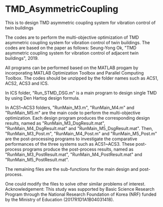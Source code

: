 # TMD_AsymmetricCoupling
This is to design TMD asymmetric coupling system for vibration control of twin buildings

The codes are to perform the multi-objective optimization of TMD asymmetric coupling system for vibration control of twin buildings. The codes are based on the paper as follows: Seung-Yong Ok, "TMD asymmetric coupling system for vibration control of adjacent twin buildings", 2019.

All programs can be performed based on the MATLAB progam by incorporating MATLAB Optimization Toolbox and Parallel Computing Toolbox. The codes should be unzipped by the folder names such as ACS1, ACS2, ACS3 and ICS.

In ICS folder, "Run_STMD_DSG.m" is a main program to design single TMD by using Den Hartog design formula.

In ACS1~ACS3 folders, "RunMain_M3.m", "RunMain_M4.m" and "RunMain_M5.m" are the main code to perform the multi-objective optimization.
Each design program produces the corresponding design results, named as "RunMain_M3_DsgResult.mat", "RunMain_M4_DsgResult.mat" and "RunMain_M5_DsgResult.mat".
Then, "RunMain_M3_Post.m", "RunMain_M4_Post.m" and "RunMain_M5_Post.m" are the post-processing programs to investigate the comparative performances of the three systems such as ACS1~ACS3. These post-process programs produce the post-process results, named as "RunMain_M3_PostResult.mat", "RunMain_M4_PostResult.mat" and "RunMain_M5_PostResult.mat".

The remaining files are the sub-functions for the main design and post-process.

One could modify the files to solve other similar problems of interest.
Acknowledgement: This study was supported by Basic Science Research Program through the National Research Foundation of Korea (NRF) funded by the Ministry of Education (2017R1D1A1B04031418).


